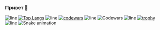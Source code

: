 ### Привет 👋
![line](https://capsule-render.vercel.app/api?type=rect&color=gradient&height=1)
[![Top Langs](https://github-readme-stats.vercel.app/api/top-langs/?username=vasenkovivan&layout=compact)](https://github.com/anuraghazra/github-readme-stats)
![line](https://capsule-render.vercel.app/api?type=rect&color=gradient&height=1)
[![codewars](https://www.codewars.com/users/LongJumpingCrab/badges/large)](https://www.codewars.com/users/LongJumpingCrab)
![line](https://capsule-render.vercel.app/api?type=rect&color=gradient&height=1)
![Codewars](https://github.r2v.ch/codewars?user=LongJumpingCrab&theme=gradient)
![line](https://capsule-render.vercel.app/api?type=rect&color=gradient&height=1)
[![trophy](https://github-profile-trophy.vercel.app/?username=vasenkovivan&theme=onedark)](https://github.com/ryo-ma/github-profile-trophy)
![line](https://capsule-render.vercel.app/api?type=rect&color=gradient&height=1)
![Snake animation](https://github.com/vasenkovivan/vasenkovivan/blob/output/github-contribution-grid-snake.svg)

